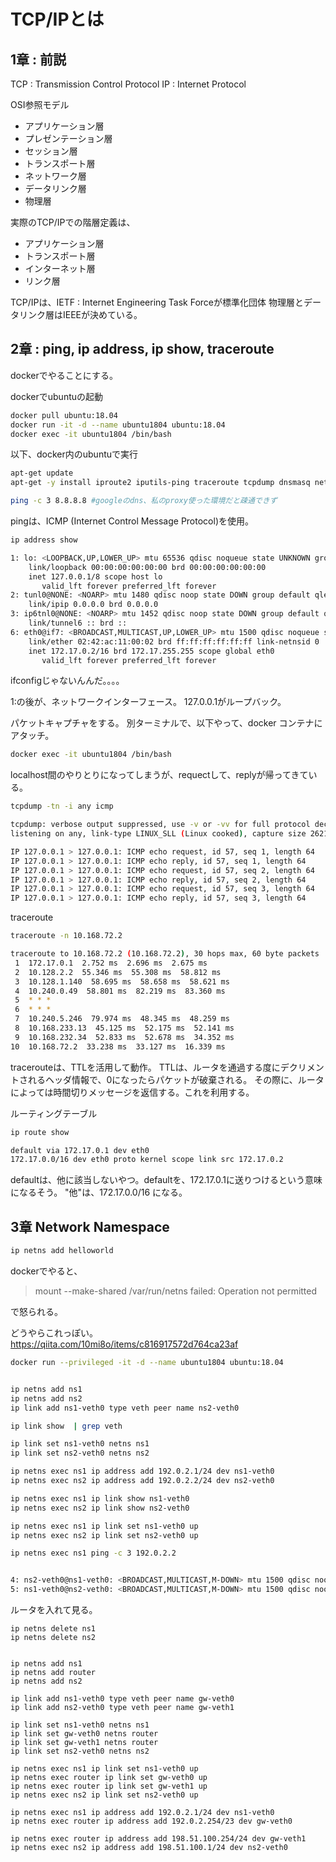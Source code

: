 # TCP/IPとは

## 1章 : 前説

TCP : Transmission Control Protocol
IP : Internet Protocol

OSI参照モデル
- アプリケーション層
- プレゼンテーション層
- セッション層
- トランスポート層
- ネットワーク層
- データリンク層
- 物理層


実際のTCP/IPでの階層定義は、
- アプリケーション層
- トランスポート層
- インターネット層
- リンク層


TCP/IPは、IETF : Internet Engineering Task Forceが標準化団体
物理層とデータリンク層はIEEEが決めている。

## 2章 : ping, ip address, ip show, traceroute 

dockerでやることにする。

dockerでubuntuの起動
```sh
docker pull ubuntu:18.04
docker run -it -d --name ubuntu1804 ubuntu:18.04
docker exec -it ubuntu1804 /bin/bash
```

以下、docker内のubuntuで実行
```sh
apt-get update
apt-get -y install iproute2 iputils-ping traceroute tcpdump dnsmasq netcat-openbsd python3 curl wget gawk dnsutils procps 
```


```sh
ping -c 3 8.8.8.8 #googleのdns、私のproxy使った環境だと疎通できず
```
pingは、ICMP (Internet Control Message Protocol)を使用。


```sh
ip address show

1: lo: <LOOPBACK,UP,LOWER_UP> mtu 65536 qdisc noqueue state UNKNOWN group default qlen 1000
    link/loopback 00:00:00:00:00:00 brd 00:00:00:00:00:00
    inet 127.0.0.1/8 scope host lo
       valid_lft forever preferred_lft forever
2: tunl0@NONE: <NOARP> mtu 1480 qdisc noop state DOWN group default qlen 1000
    link/ipip 0.0.0.0 brd 0.0.0.0
3: ip6tnl0@NONE: <NOARP> mtu 1452 qdisc noop state DOWN group default qlen 1000
    link/tunnel6 :: brd ::
6: eth0@if7: <BROADCAST,MULTICAST,UP,LOWER_UP> mtu 1500 qdisc noqueue state UP group default
    link/ether 02:42:ac:11:00:02 brd ff:ff:ff:ff:ff:ff link-netnsid 0
    inet 172.17.0.2/16 brd 172.17.255.255 scope global eth0
       valid_lft forever preferred_lft forever
```
ifconfigじゃないんんだ。。。。


1:の後が、ネットワークインターフェース。
127.0.0.1がループバック。





パケットキャプチャをする。
別ターミナルで、以下やって、docker コンテナにアタッチ。
```sh
docker exec -it ubuntu1804 /bin/bash
```


localhost間のやりとりになってしまうが、requectして、replyが帰ってきている。
```sh
tcpdump -tn -i any icmp

tcpdump: verbose output suppressed, use -v or -vv for full protocol decode
listening on any, link-type LINUX_SLL (Linux cooked), capture size 262144 bytes

IP 127.0.0.1 > 127.0.0.1: ICMP echo request, id 57, seq 1, length 64
IP 127.0.0.1 > 127.0.0.1: ICMP echo reply, id 57, seq 1, length 64
IP 127.0.0.1 > 127.0.0.1: ICMP echo request, id 57, seq 2, length 64
IP 127.0.0.1 > 127.0.0.1: ICMP echo reply, id 57, seq 2, length 64
IP 127.0.0.1 > 127.0.0.1: ICMP echo request, id 57, seq 3, length 64
IP 127.0.0.1 > 127.0.0.1: ICMP echo reply, id 57, seq 3, length 64

```


traceroute 
```sh
traceroute -n 10.168.72.2

traceroute to 10.168.72.2 (10.168.72.2), 30 hops max, 60 byte packets
 1  172.17.0.1  2.752 ms  2.696 ms  2.675 ms
 2  10.128.2.2  55.346 ms  55.308 ms  58.812 ms
 3  10.128.1.140  58.695 ms  58.658 ms  58.621 ms
 4  10.240.0.49  58.801 ms  82.219 ms  83.360 ms
 5  * * *
 6  * * *
 7  10.240.5.246  79.974 ms  48.345 ms  48.259 ms
 8  10.168.233.13  45.125 ms  52.175 ms  52.141 ms
 9  10.168.232.34  52.833 ms  52.678 ms  34.352 ms
10  10.168.72.2  33.238 ms  33.127 ms  16.339 ms
```

tracerouteは、TTLを活用して動作。
TTLは、ルータを通過する度にデクリメントされるヘッダ情報で、0になったらパケットが破棄される。
その際に、ルータによっては時間切りメッセージを返信する。これを利用する。


ルーティングテーブル

```sh
ip route show 

default via 172.17.0.1 dev eth0
172.17.0.0/16 dev eth0 proto kernel scope link src 172.17.0.2
```

defaultは、他に該当しないやつ。defaultを、172.17.0.1に送りつけるという意味になるそう。
"他"は、172.17.0.0/16 になる。


## 3章 Network Namespace 

```sh
ip netns add helloworld 
```

dockerでやると、
> mount --make-shared /var/run/netns failed: Operation not permitted

で怒られる。

どうやらこれっぽい。
https://qiita.com/10mi8o/items/c816917572d764ca23af

```sh
docker run --privileged -it -d --name ubuntu1804 ubuntu:18.04
```



```sh

ip netns add ns1
ip netns add ns2 
ip link add ns1-veth0 type veth peer name ns2-veth0

ip link show  | grep veth

ip link set ns1-veth0 netns ns1 
ip link set ns2-veth0 netns ns2 

ip netns exec ns1 ip address add 192.0.2.1/24 dev ns1-veth0 
ip netns exec ns2 ip address add 192.0.2.2/24 dev ns2-veth0

ip netns exec ns1 ip link show ns1-veth0
ip netns exec ns2 ip link show ns2-veth0

ip netns exec ns1 ip link set ns1-veth0 up
ip netns exec ns2 ip link set ns2-veth0 up

ip netns exec ns1 ping -c 3 192.0.2.2


4: ns2-veth0@ns1-veth0: <BROADCAST,MULTICAST,M-DOWN> mtu 1500 qdisc noop state DOWN mode DEFAULT group default qlen 1000
5: ns1-veth0@ns2-veth0: <BROADCAST,MULTICAST,M-DOWN> mtu 1500 qdisc noop state DOWN mode DEFAULT group default qlen 1000
```




ルータを入れて見る。
```
ip netns delete ns1
ip netns delete ns2


ip netns add ns1
ip netns add router
ip netns add ns2

ip link add ns1-veth0 type veth peer name gw-veth0
ip link add ns2-veth0 type veth peer name gw-veth1

ip link set ns1-veth0 netns ns1
ip link set gw-veth0 netns router 
ip link set gw-veth1 netns router 
ip link set ns2-veth0 netns ns2

ip netns exec ns1 ip link set ns1-veth0 up 
ip netns exec router ip link set gw-veth0 up 
ip netns exec router ip link set gw-veth1 up 
ip netns exec ns2 ip link set ns2-veth0 up 

ip netns exec ns1 ip address add 192.0.2.1/24 dev ns1-veth0
ip netns exec router ip address add 192.0.2.254/23 dev gw-veth0

ip netns exec router ip address add 198.51.100.254/24 dev gw-veth1 
ip netns exec ns2 ip address add 198.51.100.1/24 dev ns2-veth0 


```